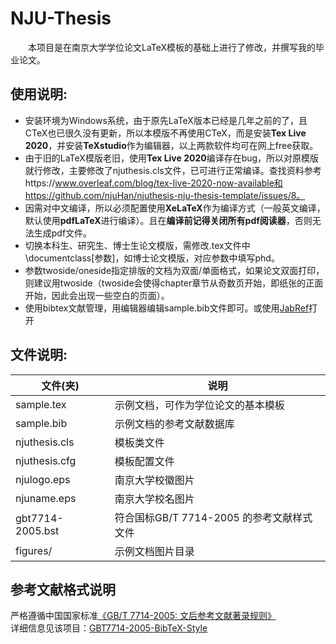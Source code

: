 # NJU-Thesis

　　本项目是在南京大学学位论文LaTeX模板的基础上进行了修改，并撰写我的毕业论文。  

## 使用说明:
* 安装环境为Windows系统，由于原先LaTeX版本已经是几年之前的了，且CTeX也已很久没有更新，所以本模版不再使用CTeX，而是安装**Tex Live 2020**，并安装**TeXstudio**作为编辑器，以上两款软件均可在网上free获取。
* 由于旧的LaTeX模版老旧，使用**Tex Live 2020**编译存在bug，所以对原模版就行修改，主要修改了njuthesis.cls文件，已可进行正常编译。查找资料参考https://www.overleaf.com/blog/tex-live-2020-now-available和https://github.com/njuHan/njuthesis-nju-thesis-template/issues/8。
* 因需对中文编译，所以必须配置使用**XeLaTeX**作为编译方式（一般英文编译，默认使用**pdfLaTeX**进行编译）。且在**编译前记得关闭所有pdf阅读器**，否则无法生成pdf文件。
* 切换本科生、研究生、博士生论文模版，需修改.tex文件中\documentclass[参数]，如博士论文模版，对应参数中填写phd。
* 参数twoside/oneside指定排版的文档为双面/单面格式，如果论文双面打印，则建议用twoside（twoside会使得chapter章节从奇数页开始，即纸张的正面开始，因此会出现一些空白的页面）。
* 使用bibtex文献管理，用编辑器编辑sample.bib文件即可。或使用[JabRef](http://www.jabref.org/)打开

## 文件说明:
|文件(夹)|说明|
|-|-|
|sample.tex | 示例文档，可作为学位论文的基本模板|
|sample.bib | 示例文档的参考文献数据库|
|njuthesis.cls | 模板类文件|
|njuthesis.cfg | 模板配置文件|
|njulogo.eps | 南京大学校徽图片|
|njuname.eps | 南京大学校名图片|
|gbt7714-2005.bst | 符合国标GB/T 7714-2005 的参考文献样式文件|
|figures/ | 示例文档图片目录|

## 参考文献格式说明
严格遵循中国国家标准[《GB/T 7714-2005: 文后参考文献著录规则》][gbt7714-2005]   
详细信息见该项目：[GBT7714-2005-BibTeX-Style](https://github.com/Haixing-Hu/GBT7714-2005-BibTeX-Style)

[gbt7714-2005]: https://github.com/njuHan/njuthesis-nju-thesis-template/blob/master/%E3%80%90GB_T%207714-2005%E3%80%91%E6%96%87%E5%90%8E%E5%8F%82%E8%80%83%E6%96%87%E7%8C%AE%E8%91%97%E5%BD%95%E8%A7%84%E5%88%99.pdf
